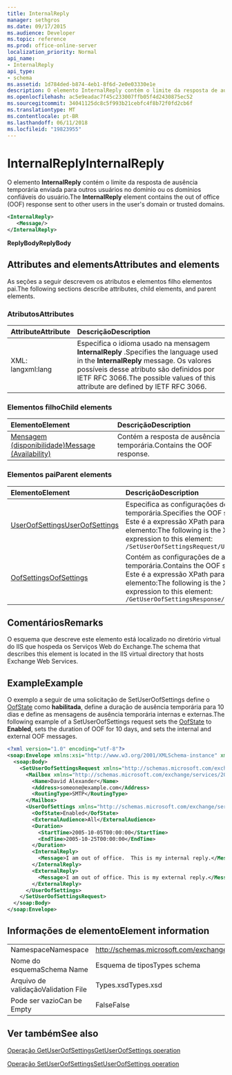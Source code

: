 ```yaml
---
title: InternalReply
manager: sethgros
ms.date: 09/17/2015
ms.audience: Developer
ms.topic: reference
ms.prod: office-online-server
localization_priority: Normal
api_name:
- InternalReply
api_type:
- schema
ms.assetid: 1d784ded-b874-4eb1-8f6d-2e0e03330e1e
description: O elemento InternalReply contém o limite da resposta de ausência temporária enviada para outros usuários no domínio ou os domínios confiáveis do usuário.
ms.openlocfilehash: ac5e9eadac7f45c233007ffb05f4d2430875ec52
ms.sourcegitcommit: 34041125dc8c5f993b21cebfc4f8b72f0fd2cb6f
ms.translationtype: MT
ms.contentlocale: pt-BR
ms.lasthandoff: 06/11/2018
ms.locfileid: "19823955"
---
```

# <a name="internalreply"></a><span data-ttu-id="1da84-103">InternalReply</span><span class="sxs-lookup"><span data-stu-id="1da84-103">InternalReply</span></span>

<span data-ttu-id="1da84-104">O elemento **InternalReply** contém o limite da resposta de ausência temporária enviada para outros usuários no domínio ou os domínios confiáveis do usuário.</span><span class="sxs-lookup"><span data-stu-id="1da84-104">The **InternalReply** element contains the out of office (OOF) response sent to other users in the user's domain or trusted domains.</span></span> 
  
```XML
<InternalReply>
   <Message/> 
</InternalReply>
```

 <span data-ttu-id="1da84-105">**ReplyBody**</span><span class="sxs-lookup"><span data-stu-id="1da84-105">**ReplyBody**</span></span>
## <a name="attributes-and-elements"></a><span data-ttu-id="1da84-106">Attributes and elements</span><span class="sxs-lookup"><span data-stu-id="1da84-106">Attributes and elements</span></span>

<span data-ttu-id="1da84-107">As seções a seguir descrevem os atributos e elementos filho elementos pai.</span><span class="sxs-lookup"><span data-stu-id="1da84-107">The following sections describe attributes, child elements, and parent elements.</span></span>
  
### <a name="attributes"></a><span data-ttu-id="1da84-108">Atributos</span><span class="sxs-lookup"><span data-stu-id="1da84-108">Attributes</span></span>

|<span data-ttu-id="1da84-109">**Attribute**</span><span class="sxs-lookup"><span data-stu-id="1da84-109">**Attribute**</span></span>|<span data-ttu-id="1da84-110">**Descrição**</span><span class="sxs-lookup"><span data-stu-id="1da84-110">**Description**</span></span>|
|:-----|:-----|
|<span data-ttu-id="1da84-111">XML: lang</span><span class="sxs-lookup"><span data-stu-id="1da84-111">xml:lang</span></span>  <br/> |<span data-ttu-id="1da84-112">Especifica o idioma usado na mensagem **InternalReply** .</span><span class="sxs-lookup"><span data-stu-id="1da84-112">Specifies the language used in the **InternalReply** message.</span></span> <span data-ttu-id="1da84-113">Os valores possíveis desse atributo são definidos por IETF RFC 3066.</span><span class="sxs-lookup"><span data-stu-id="1da84-113">The possible values of this attribute are defined by IETF RFC 3066.</span></span>  <br/> |
   
### <a name="child-elements"></a><span data-ttu-id="1da84-114">Elementos filho</span><span class="sxs-lookup"><span data-stu-id="1da84-114">Child elements</span></span>

|<span data-ttu-id="1da84-115">**Elemento**</span><span class="sxs-lookup"><span data-stu-id="1da84-115">**Element**</span></span>|<span data-ttu-id="1da84-116">**Descrição**</span><span class="sxs-lookup"><span data-stu-id="1da84-116">**Description**</span></span>|
|:-----|:-----|
|[<span data-ttu-id="1da84-117">Mensagem (disponibilidade)</span><span class="sxs-lookup"><span data-stu-id="1da84-117">Message (Availability)</span></span>](message-availability.md) <br/> |<span data-ttu-id="1da84-118">Contém a resposta de ausência temporária.</span><span class="sxs-lookup"><span data-stu-id="1da84-118">Contains the OOF response.</span></span>  <br/> |
   
### <a name="parent-elements"></a><span data-ttu-id="1da84-119">Elementos pai</span><span class="sxs-lookup"><span data-stu-id="1da84-119">Parent elements</span></span>

|<span data-ttu-id="1da84-120">**Elemento**</span><span class="sxs-lookup"><span data-stu-id="1da84-120">**Element**</span></span>|<span data-ttu-id="1da84-121">**Descrição**</span><span class="sxs-lookup"><span data-stu-id="1da84-121">**Description**</span></span>|
|:-----|:-----|
|[<span data-ttu-id="1da84-122">UserOofSettings</span><span class="sxs-lookup"><span data-stu-id="1da84-122">UserOofSettings</span></span>](useroofsettings.md) <br/> |<span data-ttu-id="1da84-123">Especifica as configurações de ausência temporária.</span><span class="sxs-lookup"><span data-stu-id="1da84-123">Specifies the OOF settings.</span></span>  <br/> <span data-ttu-id="1da84-124">Este é a expressão XPath para esse elemento:</span><span class="sxs-lookup"><span data-stu-id="1da84-124">The following is the XPath expression to this element:</span></span>  <br/>  `/SetUserOofSettingsRequest/UserOofSettings` <br/> |
|[<span data-ttu-id="1da84-125">OofSettings</span><span class="sxs-lookup"><span data-stu-id="1da84-125">OofSettings</span></span>](oofsettings.md) <br/> |<span data-ttu-id="1da84-126">Contém as configurações de ausência temporária.</span><span class="sxs-lookup"><span data-stu-id="1da84-126">Contains the OOF settings.</span></span>  <br/> <span data-ttu-id="1da84-127">Este é a expressão XPath para esse elemento:</span><span class="sxs-lookup"><span data-stu-id="1da84-127">The following is the XPath expression to this element:</span></span>  <br/>  `/GetUserOofSettingsResponse/OofSettings` <br/> |
   
## <a name="remarks"></a><span data-ttu-id="1da84-128">Comentários</span><span class="sxs-lookup"><span data-stu-id="1da84-128">Remarks</span></span>

<span data-ttu-id="1da84-129">O esquema que descreve este elemento está localizado no diretório virtual do IIS que hospeda os Serviços Web do Exchange.</span><span class="sxs-lookup"><span data-stu-id="1da84-129">The schema that describes this element is located in the IIS virtual directory that hosts Exchange Web Services.</span></span>
  
## <a name="example"></a><span data-ttu-id="1da84-130">Example</span><span class="sxs-lookup"><span data-stu-id="1da84-130">Example</span></span>

<span data-ttu-id="1da84-131">O exemplo a seguir de uma solicitação de SetUserOofSettings define o [OofState](oofstate.md) como **habilitada**, define a duração de ausência temporária para 10 dias e define as mensagens de ausência temporária internas e externas.</span><span class="sxs-lookup"><span data-stu-id="1da84-131">The following example of a SetUserOofSettings request sets the [OofState](oofstate.md) to **Enabled**, sets the duration of OOF for 10 days, and sets the internal and external OOF messages.</span></span>
  
```XML
<?xml version="1.0" encoding="utf-8"?>
<soap:Envelope xmlns:xsi="http://www.w3.org/2001/XMLSchema-instance" xmlns:xsd="http://www.w3.org/2001/XMLSchema" xmlns:soap="http://schemas.xmlsoap.org/soap/envelope/">
  <soap:Body>
    <SetUserOofSettingsRequest xmlns="http://schemas.microsoft.com/exchange/services/2006/messages">
      <Mailbox xmlns="http://schemas.microsoft.com/exchange/services/2006/types">
        <Name>David Alexander</Name>
        <Address>someone@example.com</Address>
        <RoutingType>SMTP</RoutingType>
      </Mailbox>
      <UserOofSettings xmlns="http://schemas.microsoft.com/exchange/services/2006/types">
        <OofState>Enabled</OofState>
        <ExternalAudience>All</ExternalAudience>
        <Duration>
          <StartTime>2005-10-05T00:00:00</StartTime>
          <EndTime>2005-10-25T00:00:00</EndTime>
        </Duration>
        <InternalReply>
          <Message>I am out of office.  This is my internal reply.</Message>
        </InternalReply>
        <ExternalReply>
          <Message>I am out of office. This is my external reply.</Message>
        </ExternalReply>
      </UserOofSettings>
    </SetUserOofSettingsRequest>
  </soap:Body>
</soap:Envelope>
```

## <a name="element-information"></a><span data-ttu-id="1da84-132">Informações de elemento</span><span class="sxs-lookup"><span data-stu-id="1da84-132">Element information</span></span>

|||
|:-----|:-----|
|<span data-ttu-id="1da84-133">Namespace</span><span class="sxs-lookup"><span data-stu-id="1da84-133">Namespace</span></span>  <br/> |http://schemas.microsoft.com/exchange/services/2006/types  <br/> |
|<span data-ttu-id="1da84-134">Nome do esquema</span><span class="sxs-lookup"><span data-stu-id="1da84-134">Schema Name</span></span>  <br/> |<span data-ttu-id="1da84-135">Esquema de tipos</span><span class="sxs-lookup"><span data-stu-id="1da84-135">Types schema</span></span>  <br/> |
|<span data-ttu-id="1da84-136">Arquivo de validação</span><span class="sxs-lookup"><span data-stu-id="1da84-136">Validation File</span></span>  <br/> |<span data-ttu-id="1da84-137">Types.xsd</span><span class="sxs-lookup"><span data-stu-id="1da84-137">Types.xsd</span></span>  <br/> |
|<span data-ttu-id="1da84-138">Pode ser vazio</span><span class="sxs-lookup"><span data-stu-id="1da84-138">Can be Empty</span></span>  <br/> |<span data-ttu-id="1da84-139">False</span><span class="sxs-lookup"><span data-stu-id="1da84-139">False</span></span>  <br/> |
   
## <a name="see-also"></a><span data-ttu-id="1da84-140">Ver também</span><span class="sxs-lookup"><span data-stu-id="1da84-140">See also</span></span>



[<span data-ttu-id="1da84-141">Operação GetUserOofSettings</span><span class="sxs-lookup"><span data-stu-id="1da84-141">GetUserOofSettings operation</span></span>](getuseroofsettings-operation.md)
  
[<span data-ttu-id="1da84-142">Operação SetUserOofSettings</span><span class="sxs-lookup"><span data-stu-id="1da84-142">SetUserOofSettings operation</span></span>](setuseroofsettings-operation.md)

